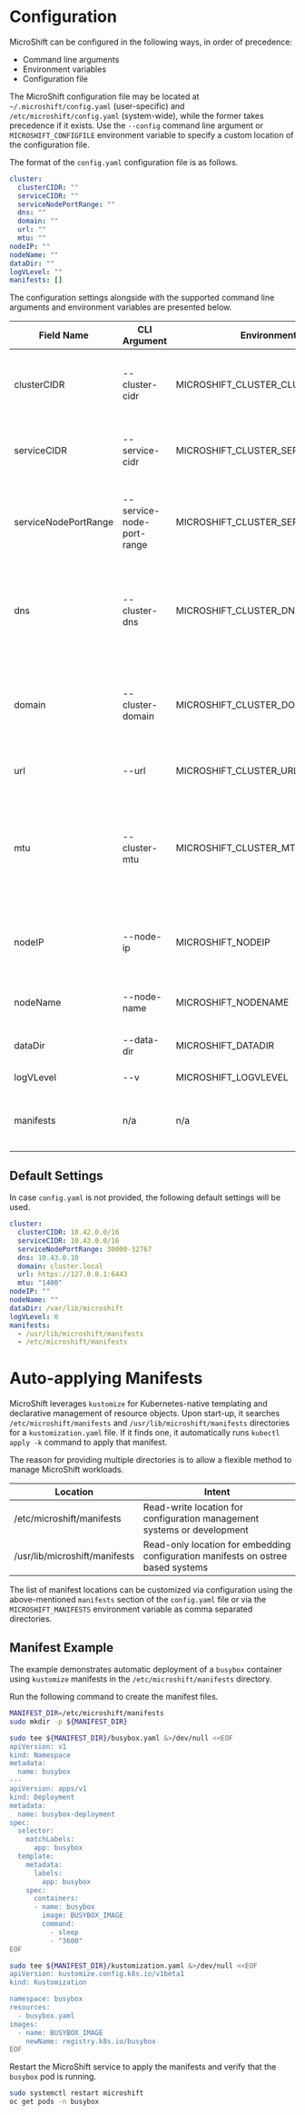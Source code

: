 # Configuration

MicroShift can be configured in the following ways, in order of precedence:
* Command line arguments
* Environment variables
* Configuration file

The MicroShift configuration file may be located at `~/.microshift/config.yaml` (user-specific) and `/etc/microshift/config.yaml` (system-wide), while the former takes precedence if it exists. Use the `--config` command line argument or `MICROSHIFT_CONFIGFILE` environment variable to specify a custom location of the configuration file.

The format of the `config.yaml` configuration file is as follows.

```yaml
cluster:
  clusterCIDR: ""
  serviceCIDR: ""
  serviceNodePortRange: ""
  dns: ""
  domain: ""
  url: ""
  mtu: ""
nodeIP: ""
nodeName: ""
dataDir: ""
logVLevel: ""
manifests: []
```

The configuration settings alongside with the supported command line arguments and environment variables are presented below.

| Field Name          | CLI Argument              | Environment Variable                    | Description |
|---------------------|---------------------------|-----------------------------------------|-------------|
| clusterCIDR         | --cluster-cidr            | MICROSHIFT_CLUSTER_CLUSTERCIDR          | A block of IP addresses from which Pod IP addresses are allocated
| serviceCIDR         | --service-cidr            | MICROSHIFT_CLUSTER_SERVICECIDR          | A block of virtual IP addresses for Kubernetes services
| serviceNodePortRange| --service-node-port-range | MICROSHIFT_CLUSTER_SERVICENODEPORTRANGE | The port range allowed for Kubernetes services of type NodePort
| dns                 | --cluster-dns             | MICROSHIFT_CLUSTER_DNS                  | The Kubernetes service IP address where pods query for name resolution
| domain              | --cluster-domain          | MICROSHIFT_CLUSTER_DOMAIN               | Base DNS domain used to construct fully qualified pod and service domain names
| url                 | --url                     | MICROSHIFT_CLUSTER_URL                  | URL of the API server for the cluster.
| mtu                 | --cluster-mtu             | MICROSHIFT_CLUSTER_MTU                  | The maximum transmission unit for the Generic Network Virtualization Encapsulation overlay network
| nodeIP              | --node-ip                 | MICROSHIFT_NODEIP                       | The IP address of the node, defaults to IP of the default route
| nodeName            | --node-name               | MICROSHIFT_NODENAME                     | The name of the node, defaults to hostname
| dataDir             | --data-dir                | MICROSHIFT_DATADIR                      | Location for data created by MicroShift
| logVLevel           | --v                       | MICROSHIFT_LOGVLEVEL                    | Log verbosity (0-5)
| manifests           | n/a                       | n/a                                     | Locations to scan for manifests to be loaded on startup

## Default Settings

In case `config.yaml` is not provided, the following default settings will be used.

```yaml
cluster:
  clusterCIDR: 10.42.0.0/16
  serviceCIDR: 10.43.0.0/16
  serviceNodePortRange: 30000-32767
  dns: 10.43.0.10
  domain: cluster.local
  url: https://127.0.0.1:6443
  mtu: "1400"
nodeIP: ""
nodeName: ""
dataDir: /var/lib/microshift
logVLevel: 0
manifests:
  - /usr/lib/microshift/manifests
  - /etc/microshift/manifests
```

# Auto-applying Manifests

MicroShift leverages `kustomize` for Kubernetes-native templating and declarative management of resource objects. Upon start-up, it searches `/etc/microshift/manifests` and `/usr/lib/microshift/manifests` directories for a `kustomization.yaml` file. If it finds one, it automatically runs `kubectl apply -k` command to apply that manifest.

The reason for providing multiple directories is to allow a flexible method to manage MicroShift workloads.

| Location                      | Intent |
|-------------------------------|--------|
| /etc/microshift/manifests     | Read-write location for configuration management systems or development
| /usr/lib/microshift/manifests | Read-only location for embedding configuration manifests on ostree based systems

The list of manifest locations can be customized via configuration using the above-mentioned `manifests` section of the `config.yaml` file or via the `MICROSHIFT_MANIFESTS` environment variable as comma separated directories.

## Manifest Example

The example demonstrates automatic deployment of a `busybox` container using `kustomize` manifests in the `/etc/microshift/manifests` directory.

Run the following command to create the manifest files.

```bash
MANIFEST_DIR=/etc/microshift/manifests
sudo mkdir -p ${MANIFEST_DIR}

sudo tee ${MANIFEST_DIR}/busybox.yaml &>/dev/null <<EOF
apiVersion: v1
kind: Namespace
metadata:
  name: busybox
---
apiVersion: apps/v1
kind: Deployment
metadata:
  name: busybox-deployment
spec:
  selector:
    matchLabels:
      app: busybox
  template:
    metadata:
      labels:
        app: busybox
    spec:
      containers:
      - name: busybox
        image: BUSYBOX_IMAGE
        command:
          - sleep
          - "3600"
EOF

sudo tee ${MANIFEST_DIR}/kustomization.yaml &>/dev/null <<EOF
apiVersion: kustomize.config.k8s.io/v1beta1
kind: Kustomization

namespace: busybox
resources:
  - busybox.yaml
images:
  - name: BUSYBOX_IMAGE
    newName: registry.k8s.io/busybox
EOF
```

Restart the MicroShift service to apply the manifests and verify that the `busybox` pod is running.

```bash
sudo systemctl restart microshift
oc get pods -n busybox
```
